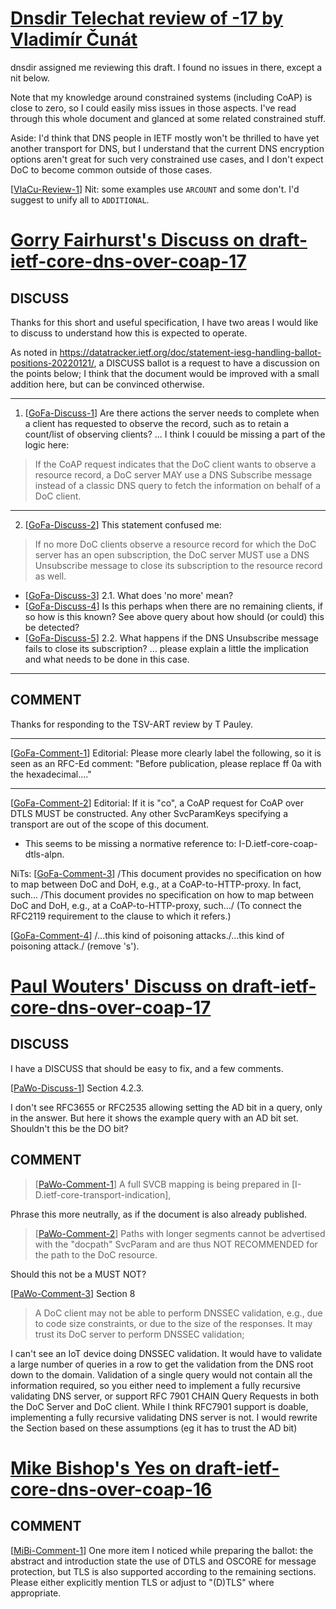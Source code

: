 [Dnsdir Telechat review of -17 by Vladimír Čunát][review-ietf-core-dns-over-coap-17-dnsdir-telechat-cunat-2025-07-31]
=================================================

dnsdir assigned me reviewing this draft.  I found no issues in there, except a
nit below.

Note that my knowledge around constrained systems (including CoAP) is close to
zero, so I could easily miss issues in those aspects.  I've read through this
whole document and glanced at some related constrained stuff.

Aside: I'd think that DNS people in IETF mostly won't be thrilled to have yet
another transport for DNS, but I understand that the current DNS encryption
options aren't great for such very constrained use cases, and I don't expect
DoC to become common outside of those cases.

[[VlaCu-Review-1][review-ietf-core-dns-over-coap-17-dnsdir-telechat-cunat-2025-07-31]] Nit: some examples use `ARCOUNT` and some don't.  I'd suggest to unify all to
`ADDITIONAL`.

[Gorry Fairhurst's Discuss on draft-ietf-core-dns-over-coap-17][draft-ietf-core-dns-over-coap-17-ballot-gofa]
===============================================================

DISCUSS
-------

Thanks for this short and useful specification, I have two areas I would like to discuss to understand how this is expected to operate.

As noted in https://datatracker.ietf.org/doc/statement-iesg-handling-ballot-positions-20220121/, a DISCUSS ballot is a request to have a discussion on the points below; I think that the document would be improved with a small addition here, but can be convinced otherwise.

---

1. [[GoFa-Discuss-1][draft-ietf-core-dns-over-coap-17-ballot-gofa]] Are there actions the server needs to complete when a client has requested
to observe the record, such as to retain a count/list of observing
clients? ... I think I couuld be missing a part of the logic here:

> If the CoAP request indicates that the DoC client wants to observe a
> resource record, a DoC server MAY use a DNS Subscribe message instead
> of a classic DNS query to fetch the information on behalf of a DoC
> client.

---

2. [[GoFa-Discuss-2][draft-ietf-core-dns-over-coap-17-ballot-gofa]] This statement confused me:

> If no more DoC clients observe a resource record for which the DoC
> server has an open subscription, the DoC server MUST use a DNS
> Unsubscribe message to close its subscription to the resource record
> as well.

- [[GoFa-Discuss-3][draft-ietf-core-dns-over-coap-17-ballot-gofa]] 2.1. What does 'no more' mean?
- [[GoFa-Discuss-4][draft-ietf-core-dns-over-coap-17-ballot-gofa]] Is this perhaps when there are no remaining clients, if so how is this
known? See above query about how should (or could) this be detected?
- [[GoFa-Discuss-5][draft-ietf-core-dns-over-coap-17-ballot-gofa]] 2.2. What happens if the DNS Unsubscribe message fails to close its subscription?
... please explain a little the implication and what needs to be done in this case.

----

COMMENT
-------

Thanks for responding to the TSV-ART review by T Pauley.

---

[[GoFa-Comment-1][draft-ietf-core-dns-over-coap-17-ballot-gofa]] Editorial:
Please more clearly label the following, so it is seen as an RFC-Ed comment:
"Before publication, please replace ff 0a with the hexadecimal...."

---

[[GoFa-Comment-2][draft-ietf-core-dns-over-coap-17-ballot-gofa]] Editorial:
      If it is "co", a
      CoAP request for CoAP over DTLS MUST be constructed.  Any other
      SvcParamKeys specifying a transport are out of the scope of this
      document.
- This seems to be missing a normative reference to: I-D.ietf-core-coap-dtls-alpn.

NiTs:
[[GoFa-Comment-3][draft-ietf-core-dns-over-coap-17-ballot-gofa]] /This document provides no specification on how to map between DoC and
   DoH, e.g., at a CoAP-to-HTTP-proxy.  In fact, such...
/This document provides no specification on how to map between DoC and
   DoH, e.g., at a CoAP-to-HTTP-proxy, such.../
(To connect the RFC2119 requirement to the clause to which it refers.)

[[GoFa-Comment-4][draft-ietf-core-dns-over-coap-17-ballot-gofa]] /...this kind of poisoning attacks./...this kind of poisoning attack./
(remove 's').

[Paul Wouters' Discuss on draft-ietf-core-dns-over-coap-17][draft-ietf-core-dns-over-coap-17-ballot-pawo]
===========================================================

DISCUSS
-------
I have a DISCUSS that should be easy to fix, and a few comments.

[[PaWo-Discuss-1][draft-ietf-core-dns-over-coap-17-ballot-pawo]] Section 4.2.3.

I don't see RFC3655 or RFC2535 allowing setting the AD bit in a query,
only in the answer. But here it shows the example query with an AD bit
set. Shouldn't this be the DO bit?

COMMENT
-------
> [[PaWo-Comment-1][draft-ietf-core-dns-over-coap-17-ballot-pawo]] A full SVCB mapping is being prepared in
> [I-D.ietf-core-transport-indication],

Phrase this more neutrally, as if the document is also already published.

> [[PaWo-Comment-2][draft-ietf-core-dns-over-coap-17-ballot-pawo]] Paths with longer segments cannot be advertised with the "docpath"
> SvcParam and are thus NOT RECOMMENDED for the path to the DoC
> resource.

Should this not be a MUST NOT?

[[PaWo-Comment-3][draft-ietf-core-dns-over-coap-17-ballot-pawo]] Section 8

> A DoC client may not be able to perform DNSSEC validation,
> e.g., due to code size constraints, or due to the size of
> the responses. It may trust its DoC server to perform DNSSEC
> validation;

I can't see an IoT device doing DNSSEC validation. It would have to
validate a large number of queries in a row to get the validation from
the DNS root down to the domain. Validation of a single query would
not contain all the information required, so you either need to implement
a fully recursive validating DNS server, or support RFC 7901 CHAIN Query
Requests in both the DoC Server and DoC client. While I think RFC7901 support
is doable, implementing a fully recursive validating DNS server is not.
I would rewrite the Section based on these assumptions (eg it has to trust
the AD bit)

[Mike Bishop's Yes on draft-ietf-core-dns-over-coap-16][draft-ietf-core-dns-over-coap-16-ballot-mibi]
=======================================================

COMMENT
-------
[[MiBi-Comment-1][draft-ietf-core-dns-over-coap-16-ballot-mibi]] One more item I noticed while preparing the ballot: the abstract and introduction state the use of DTLS and OSCORE for message protection, but TLS is also supported according to the remaining sections. Please either explicitly mention TLS or adjust to "(D)TLS" where appropriate.

[review-ietf-core-dns-over-coap-17-dnsdir-telechat-cunat-2025-07-31]: https://datatracker.ietf.org/doc/review-ietf-core-dns-over-coap-17-dnsdir-telechat-cunat-2025-07-31/
[draft-ietf-core-dns-over-coap-17-ballot-gofa]: https://datatracker.ietf.org/doc/draft-ietf-core-dns-over-coap/ballot/#draft-ietf-core-dns-over-coap_gorry-fairhurst
[draft-ietf-core-dns-over-coap-17-ballot-pawo]: https://datatracker.ietf.org/doc/draft-ietf-core-dns-over-coap/ballot/#draft-ietf-core-dns-over-coap_paul-wouters
[draft-ietf-core-dns-over-coap-16-ballot-mibi]: https://datatracker.ietf.org/doc/draft-ietf-core-dns-over-coap/ballot/#draft-ietf-core-dns-over-coap_mike-bishop
